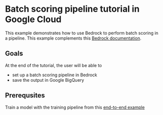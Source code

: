 # Batch scoring pipeline tutorial in Google Cloud

This example demonstrates how to use Bedrock to perform batch scoring in a pipeline. This example complements this [Bedrock documentation](https://docs.basis-ai.com/guides/quickstart/next-step-deploy-a-batch-scoring).

## Goals
At the end of the tutorial, the user will be able to
- set up a batch scoring pipeline in Bedrock
- save the output in Google BigQuery

## Prerequsites
Train a model with the training pipeline from this [end-to-end example](../binary_class)
